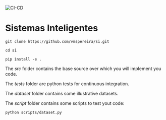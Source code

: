 ![CI-CD](https://github.com/SaraBoaventura/si/actions/workflows/main.yaml/badge.svg)

# Sistemas Inteligentes





`git clone https://github.com/vmspereira/si.git`

`cd si`

`pip install -e .`



The *src* folder contains the base source over which you will implement you code.

The *tests* folder are python tests for continuous integration.

The *dataset* folder contains some illustrative datasets.

The *script* folder contains some scripts to test yout code:

`python scripts/dataset.py`

